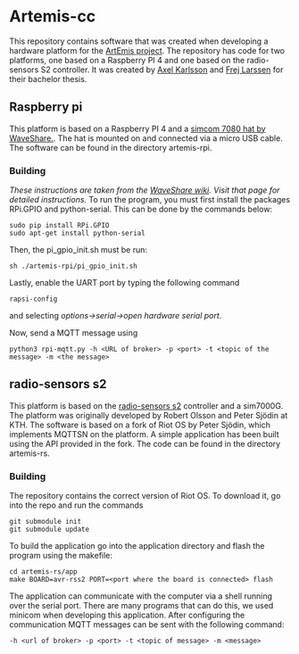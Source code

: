 # Artemis-cc
This repository contains software that was created when developing a hardware platform for the [ArtEmis project](https://www.artemisproject.eu/). The repository has code for two platforms, one based on a Raspberry PI 4 and one based on the radio-sensors S2 controller. It was created by [Axel Karlsson](www.github.com/acke-k) and [Frej Larssen](www.github.com/frejlarssen) for their bachelor thesis.
## Raspberry pi
This platform is based on a Raspberry PI 4 and a [simcom 7080 hat by WaveShare.](https://www.waveshare.com/sim7080g-cat-m-nb-iot-hat.htm).
The hat is mounted on and connected via a micro USB cable. The software can be found in the directory artemis-rpi.
### Building
*These instructions are taken from the [WaveShare wiki](https://www.waveshare.com/wiki/SIM7080G_Cat-M/NB-IoT_HAT). Visit that page for detailed instructions.*
To run the program, you must first install the packages RPi.GPIO and python-serial. This can be done by the commands below:
```
sudo pip install RPi.GPIO
sudo apt-get install python-serial
```
Then, the pi_gpio_init.sh must be run:
```
sh ./artemis-rpi/pi_gpio_init.sh 
```
Lastly, enable the UART port by typing the following command
```
rapsi-config
```
and selecting *options->serial->open hardware serial port*.

Now, send a MQTT message using
```
python3 rpi-mqtt.py -h <URL of broker> -p <port> -t <topic of the message> -m <the message>
```
## radio-sensors s2
This platform is based on the [radio-sensors s2](http://radio-sensors.com/) controller and a sim7000G. The platform was originally developed by Robert Olsson and Peter Sjödin at KTH.
The software is based on a fork of Riot OS by Peter Sjödin, which implements MQTTSN on the platform. A simple application has been built using the API provided in the fork. The code can be found in the directory artemis-rs.
### Building
The repository contains the correct version of Riot OS. To download it, go into the repo and run the commands
```
git submodule init
git submodule update
```
To build the application go into the application directory and flash the program using the makefile:
```
cd artemis-rs/app
make BOARD=avr-rss2 PORT=<port where the board is connected> flash
```
The application can communicate with the computer via a shell running over the serial port. There are many programs that can do this, we used minicom when developing this application. After configuring the communication MQTT messages can be sent with the following command:
```
-h <url of broker> -p <port> -t <topic of message> -m <message>
```
